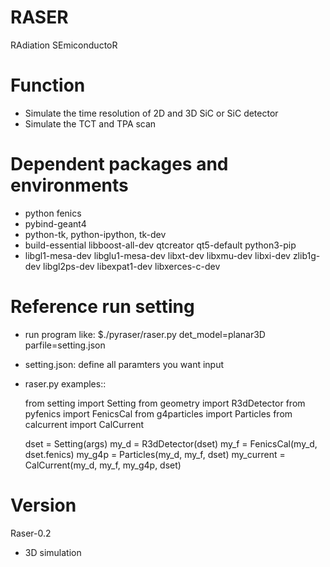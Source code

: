 RASER
======

RAdiation SEmiconductoR

Function
======

- Simulate the time resolution of 2D and 3D SiC or SiC detector
- Simulate the TCT and TPA scan

Dependent packages and environments
======

- python fenics
- pybind-geant4
- python-tk, python-ipython, tk-dev
- build-essential libboost-all-dev qtcreator qt5-default python3-pip
- libgl1-mesa-dev libglu1-mesa-dev libxt-dev libxmu-dev libxi-dev zlib1g-dev
  libgl2ps-dev libexpat1-dev libxerces-c-dev

Reference run setting
======

- run program like:
 $./pyraser/raser.py det_model=planar3D parfile=setting.json
- setting.json: define all paramters you want input
- raser.py examples::

    from setting import Setting
    from geometry import R3dDetector
    from pyfenics import FenicsCal
    from g4particles import Particles
    from calcurrent import CalCurrent

    dset = Setting(args)
    my_d = R3dDetector(dset)
    my_f = FenicsCal(my_d, dset.fenics)
    my_g4p = Particles(my_d, my_f, dset)
    my_current = CalCurrent(my_d, my_f, my_g4p, dset)

Version 
======
Raser-0.2
 - 3D simulation